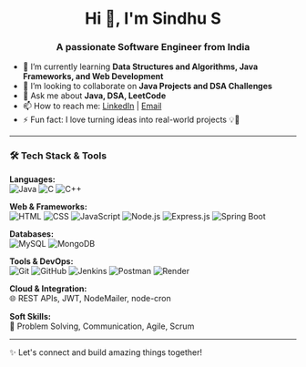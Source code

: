 <h1 align="center">Hi 👋, I'm Sindhu S</h1>
<h3 align="center">A passionate Software Engineer from India</h3>

- 🌱 I’m currently learning **Data Structures and Algorithms, Java Frameworks, and Web Development**
- 👯 I’m looking to collaborate on **Java Projects and DSA Challenges**
- 💬 Ask me about **Java, DSA, LeetCode**
- 📫 How to reach me: [LinkedIn](https://www.linkedin.com/in/sindhu-s-a28818280/) | [Email](mailto:sindhus8012@gmail.com)
- ⚡ Fun fact: I love turning ideas into real-world projects 💡🚀

---

### 🛠️ Tech Stack & Tools

**Languages:**  
![Java](https://img.shields.io/badge/Java-%23ED8B00.svg?style=flat&logo=java&logoColor=white)
![C](https://img.shields.io/badge/C-%2300599C.svg?style=flat&logo=c&logoColor=white)
![C++](https://img.shields.io/badge/C++-%2300599C.svg?style=flat&logo=c%2B%2B&logoColor=white)

**Web & Frameworks:**  
![HTML](https://img.shields.io/badge/HTML-%23E34F26.svg?style=flat&logo=html5&logoColor=white)
![CSS](https://img.shields.io/badge/CSS-%231572B6.svg?style=flat&logo=css3&logoColor=white)
![JavaScript](https://img.shields.io/badge/JavaScript-%23F7DF1E.svg?style=flat&logo=javascript&logoColor=black)
![Node.js](https://img.shields.io/badge/Node.js-%23339933.svg?style=flat&logo=nodedotjs&logoColor=white)
![Express.js](https://img.shields.io/badge/Express.js-%23404d59.svg?style=flat&logo=express&logoColor=white)
![Spring Boot](https://img.shields.io/badge/Spring_Boot-%236DB33F.svg?style=flat&logo=spring-boot&logoColor=white)

**Databases:**  
![MySQL](https://img.shields.io/badge/MySQL-%2300f.svg?style=flat&logo=mysql&logoColor=white)
![MongoDB](https://img.shields.io/badge/MongoDB-%234ea94b.svg?style=flat&logo=mongodb&logoColor=white)

**Tools & DevOps:**  
![Git](https://img.shields.io/badge/Git-%23F05033.svg?style=flat&logo=git&logoColor=white)
![GitHub](https://img.shields.io/badge/GitHub-%23121011.svg?style=flat&logo=github&logoColor=white)
![Jenkins](https://img.shields.io/badge/Jenkins-%23D24939.svg?style=flat&logo=jenkins&logoColor=white)
![Postman](https://img.shields.io/badge/Postman-%23FF6C37.svg?style=flat&logo=postman&logoColor=white)
![Render](https://img.shields.io/badge/Render-%23000000.svg?style=flat)

**Cloud & Integration:**  
🌐 REST APIs, JWT, NodeMailer, node-cron

**Soft Skills:**  
🧠 Problem Solving, Communication, Agile, Scrum

---

✨ Let's connect and build amazing things together!
